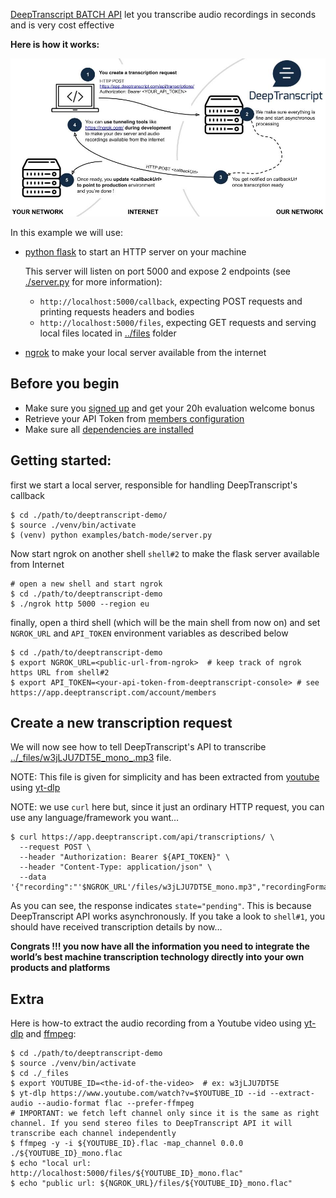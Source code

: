 [DeepTranscript BATCH API](https://app.deeptranscript.com/documentation#operation/transcriptions_create) let you transcribe audio recordings in seconds and is very cost effective 

**Here is how it works:**

![Integration workflow](../../docs/batch-api-overview.jpg)

In this example we will use:
 - [python flask](https://flask.palletsprojects.com/en/2.0.x/) to start an HTTP server on your machine
   
   This server will listen on port 5000 and expose 2 endpoints (see [./server.py](./server.py) for more information):
   - `http://localhost:5000/callback`, expecting POST requests and printing requests headers and bodies
   - `http://localhost:5000/files`, expecting GET requests and serving local files located in [../files](../_files) folder
 
 - [ngrok](https://ngrok.com/) to make your local server available from the internet

## Before you begin
 - Make sure you [signed up](https://app.deeptranscript.com/signup) and get your 20h evaluation welcome bonus
 - Retrieve your API Token from [members configuration](https://app.deeptranscript.com/account/members)
 - Make sure all [dependencies are installed](/README.md#setup-debian-or-ubuntu)


## Getting started: 

first we start a local server, responsible for handling DeepTranscript's callback

```shell
$ cd ./path/to/deeptranscript-demo/
$ source ./venv/bin/activate
$ (venv) python examples/batch-mode/server.py
```

Now start ngrok on another shell `shell#2` to make the flask server available from Internet
```shell
# open a new shell and start ngrok
$ cd ./path/to/deeptranscript-demo
$ ./ngrok http 5000 --region eu
```

finally, open a third shell (which will be the main shell from now on) and set `NGROK_URL` and `API_TOKEN` environment variables as described below
```shell
$ cd ./path/to/deeptranscript-demo
$ export NGROK_URL=<public-url-from-ngrok>  # keep track of ngrok https URL from shell#2
$ export API_TOKEN=<your-api-token-from-deeptranscript-console> # see https://app.deeptranscript.com/account/members
``` 

## Create a new transcription request

We will now see how to tell DeepTranscript's API to transcribe [../\_files/w3jLJU7DT5E_mono_.mp3](../_files/w3jLJU7DT5E_mono.mp3) file. 

NOTE: This file is given for simplicity and has been extracted from [youtube](https://www.youtube.com/watch?v=w3jLJU7DT5E&ab_channel=GitHub) using [yt-dlp ](https://github.com/yt-dlp/yt-dlp)

NOTE: we use `curl` here but, since it just an ordinary HTTP request, you can use any language/framework you want…

```shell
$ curl https://app.deeptranscript.com/api/transcriptions/ \
  --request POST \
  --header "Authorization: Bearer ${API_TOKEN}" \
  --header "Content-Type: application/json" \
  --data '{"recording":"'$NGROK_URL'/files/w3jLJU7DT5E_mono.mp3","recordingFormat":"mp3","callbackUrl":"'$NGROK_URL'/callback","language":"en"}' 
```

As you can see, the response indicates `state="pending"`. This is because DeepTranscript API works asynchronously. If you take a look to `shell#1`, you should have received transcription details by now…

**Congrats !!! you now have all the information you need to integrate the world’s best machine transcription technology directly into your own products and platforms**


## Extra

Here is how-to extract the audio recording from a Youtube video using [yt-dlp](https://github.com/yt-dlp/yt-dlp) and [ffmpeg](https://www.ffmpeg.org/):

```shell
$ cd ./path/to/deeptranscript-demo
$ source ./venv/bin/activate
$ cd ./_files
$ export YOUTUBE_ID=<the-id-of-the-video>  # ex: w3jLJU7DT5E
$ yt-dlp https://www.youtube.com/watch?v=$YOUTUBE_ID --id --extract-audio --audio-format flac --prefer-ffmpeg
# IMPORTANT: we fetch left channel only since it is the same as right channel. If you send stereo files to DeepTranscript API it will transcribe each channel independently
$ ffmpeg -y -i ${YOUTUBE_ID}.flac -map_channel 0.0.0 ./${YOUTUBE_ID}_mono.flac
$ echo "local url: http://localhost:5000/files/${YOUTUBE_ID}_mono.flac"
$ echo "public url: ${NGROK_URL}/files/${YOUTUBE_ID}_mono.flac"
```
